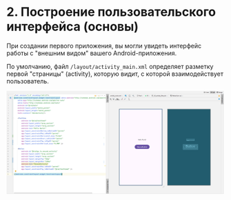 # 2. Построение пользовательского интерфейса (основы)
При создании первого приложения, вы могли увидеть интерфейс работы с "внешним видом" вашего Android-приложения. 

По умолчанию, файл `/layout/activity_main.xml` определяет разметку первой "страницы" (activity), которую видит, с которой взаимодействует пользователь.

![alt text](https://github.com/sibsutisTelecomDep/blog/blob/main/book/figures/android/basic_01_main_xml.PNG?raw=true )
